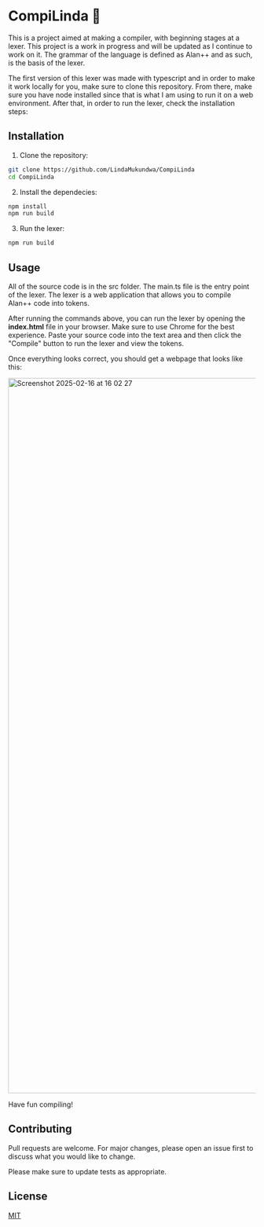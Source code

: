 # CompiLinda 🌺

This is a project aimed at making a compiler, with beginning stages at a lexer. This project is a work in progress and will be updated as I continue to work on it. The grammar of the language is defined as Alan++ and as such, is the basis of the lexer.

The first version of this lexer was made with typescript and in order to make it work locally for you, make sure to clone this repository. From there, make sure you have node installed since that is what I am using to run it on a web environment. After that, in order to run the lexer, check the installation steps:

## Installation

1. Clone the repository:

```bash
git clone https://github.com/LindaMukundwa/CompiLinda
cd CompiLinda
```

2. Install the dependecies:

```bash
npm install
npm run build
```
3. Run the lexer:

```bash
npm run build
```

## Usage

All of the source code is in the src folder. The main.ts file is the entry point of the lexer. The lexer is a web application that allows you to compile Alan++ code into tokens.

After running the commands above, you can run the lexer by opening the **index.html** file in your browser. Make sure to use Chrome for the best experience. Paste your source code into the text area and then click the "Compile" button to run the lexer and view the tokens. 

Once everything looks correct, you should get a webpage that looks like this:

<img width="1456" alt="Screenshot 2025-02-16 at 16 02 27" src="https://github.com/user-attachments/assets/bb604e10-ea7f-428e-aaa4-4148efb99581" />

Have fun compiling!

## Contributing

Pull requests are welcome. For major changes, please open an issue first
to discuss what you would like to change.

Please make sure to update tests as appropriate.

## License

[MIT](https://choosealicense.com/licenses/mit/)
